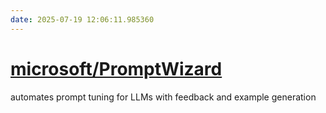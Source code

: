 ```yaml
---
date: 2025-07-19 12:06:11.985360
---
```


# [microsoft/PromptWizard](https://github.com/microsoft/PromptWizard)

automates prompt tuning for LLMs with feedback and example generation